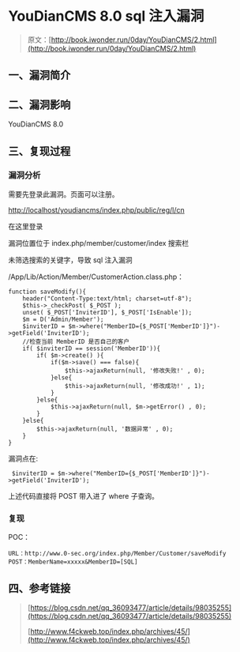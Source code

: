 # YouDianCMS 8.0 sql 注入漏洞

> 原文：[http://book.iwonder.run/0day/YouDianCMS/2.html](http://book.iwonder.run/0day/YouDianCMS/2.html)

## 一、漏洞简介

## 二、漏洞影响

YouDianCMS 8.0

## 三、复现过程

### 漏洞分析

需要先登录此漏洞。页面可以注册。

[http://localhost/youdiancms/index.php/public/reg/l/cn](http://localhost/youdiancms/index.php/public/reg/l/cn)

在这里登录

漏洞位置位于 index.php/member/customer/index 搜索栏

未筛选搜索的关键字，导致 sql 注入漏洞

/App/Lib/Action/Member/CustomerAction.class.php：

```
function saveModify(){
    header("Content-Type:text/html; charset=utf-8");
    $this->_checkPost( $_POST );
    unset( $_POST['InviterID'], $_POST['IsEnable']);
    $m = D('Admin/Member');
    $inviterID = $m->where("MemberID={$_POST['MemberID']}")->getField('InviterID');
    //检查当前 MemberID 是否自己的客户
    if( $inviterID == session('MemberID')){
        if( $m->create() ){
            if($m->save() === false){
                $this->ajaxReturn(null, '修改失败!' , 0);
            }else{
                $this->ajaxReturn(null, '修改成功!' , 1);
            }
        }else{
            $this->ajaxReturn(null, $m->getError() , 0);
        }
    }else{
        $this->ajaxReturn(null, '数据异常' , 0);
    }
} 
```

漏洞点在:

```
 $inviterID = $m->where("MemberID={$_POST['MemberID']}")->getField('InviterID'); 
```

上述代码直接将 POST 带入进了 where 子查询。

### 复现

POC：

```
URL：http://www.0-sec.org/index.php/Member/Customer/saveModify
POST：MemberName=xxxxx&MemberID=[SQL] 
```

## 四、参考链接

> [https://blog.csdn.net/qq_36093477/article/details/98035255](https://blog.csdn.net/qq_36093477/article/details/98035255)
> 
> [http://www.f4ckweb.top/index.php/archives/45/](http://www.f4ckweb.top/index.php/archives/45/)


